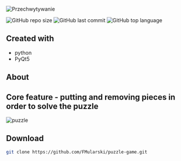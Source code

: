 ![Przechwytywanie](https://user-images.githubusercontent.com/26598200/134728913-2e67c42d-2cdb-4454-9455-ebe0e33592cb.PNG)

![GitHub repo size](https://img.shields.io/github/repo-size/FMularski/puzzle-game)
![GitHub last commit](https://img.shields.io/github/last-commit/FMularski/puzzle-game?color=yellow)
![GitHub top language](https://img.shields.io/github/languages/top/FMularski/puzzle-game?color=purple)

## Created with
* python
* PyQt5

## About

## Core feature - putting and removing pieces in order to solve the puzzle
![puzzle](https://user-images.githubusercontent.com/26598200/134728638-dd978ab6-62d8-4063-b32a-64f85efaa86a.gif)


## Download
```bash
git clone https://github.com/FMularski/puzzle-game.git
```
